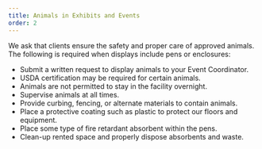 ```yaml
---
title: Animals in Exhibits and Events
order: 2
---
```


We ask that clients ensure the safety and proper care of approved animals. The following is required when displays include pens or enclosures:

- Submit a written request to display animals to your Event Coordinator.
- USDA certification may be required for certain animals.
- Animals are not permitted to stay in the facility overnight.
- Supervise animals at all times.
- Provide curbing, fencing, or alternate materials to contain animals.
- Place a protective coating such as plastic to protect our floors and equipment.
- Place some type of fire retardant absorbent within the pens.
- Clean-up rented space and properly dispose absorbents and waste.

